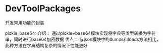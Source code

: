 # DevToolPackages

开发常用功能的封装

pickle_base64:
    介绍： 通过pickle+base64模块实现将字典等类型转换为字符串，同时进行base64加密数据
    优点： 与json模块中的dumps和loads方法相比，此种方法在字典结构复杂的情况下性能更好
